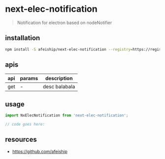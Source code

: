 # next-elec-notification
> Notification for electron based on nodeNotifier

## installation
```bash
npm install -S afeiship/next-elec-notification --registry=https://registry.npm.taobao.org
```

## apis
| api | params | description   |
|-----|--------|---------------|
| get | -      | desc balabala |

## usage
```js
import NxElecNotification from 'next-elec-notification';

// code goes here:
```

## resources
- https://github.com/afeiship
